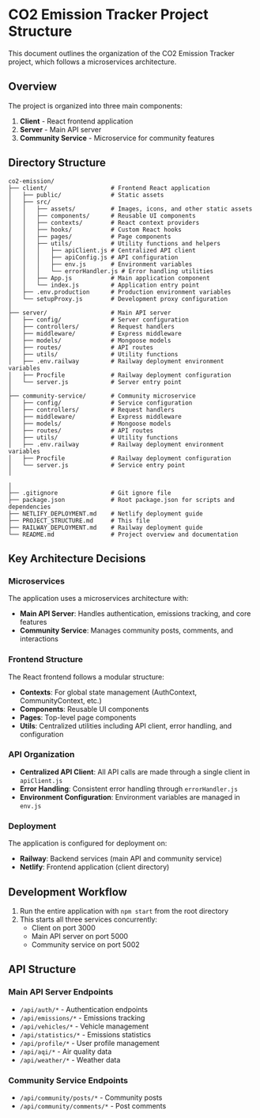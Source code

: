 # CO2 Emission Tracker Project Structure

This document outlines the organization of the CO2 Emission Tracker project, which follows a microservices architecture.

## Overview

The project is organized into three main components:

1. **Client** - React frontend application
2. **Server** - Main API server
3. **Community Service** - Microservice for community features

## Directory Structure

```
co2-emission/
├── client/                  # Frontend React application
│   ├── public/              # Static assets
│   ├── src/
│   │   ├── assets/          # Images, icons, and other static assets
│   │   ├── components/      # Reusable UI components
│   │   ├── contexts/        # React context providers
│   │   ├── hooks/           # Custom React hooks
│   │   ├── pages/           # Page components
│   │   ├── utils/           # Utility functions and helpers
│   │   │   ├── apiClient.js # Centralized API client
│   │   │   ├── apiConfig.js # API configuration
│   │   │   ├── env.js       # Environment variables
│   │   │   └── errorHandler.js # Error handling utilities
│   │   ├── App.js           # Main application component
│   │   └── index.js         # Application entry point
│   ├── .env.production      # Production environment variables
│   └── setupProxy.js        # Development proxy configuration
│
├── server/                  # Main API server
│   ├── config/              # Server configuration
│   ├── controllers/         # Request handlers
│   ├── middleware/          # Express middleware
│   ├── models/              # Mongoose models
│   ├── routes/              # API routes
│   ├── utils/               # Utility functions
│   ├── .env.railway         # Railway deployment environment variables
│   ├── Procfile             # Railway deployment configuration
│   └── server.js            # Server entry point
│
├── community-service/       # Community microservice
│   ├── config/              # Service configuration
│   ├── controllers/         # Request handlers
│   ├── middleware/          # Express middleware
│   ├── models/              # Mongoose models
│   ├── routes/              # API routes
│   ├── utils/               # Utility functions
│   ├── .env.railway         # Railway deployment environment variables
│   ├── Procfile             # Railway deployment configuration
│   └── server.js            # Service entry point
│

│
├── .gitignore               # Git ignore file
├── package.json             # Root package.json for scripts and dependencies
├── NETLIFY_DEPLOYMENT.md    # Netlify deployment guide
├── PROJECT_STRUCTURE.md     # This file
├── RAILWAY_DEPLOYMENT.md    # Railway deployment guide
└── README.md                # Project overview and documentation
```

## Key Architecture Decisions

### Microservices

The application uses a microservices architecture with:
- **Main API Server**: Handles authentication, emissions tracking, and core features
- **Community Service**: Manages community posts, comments, and interactions

### Frontend Structure

The React frontend follows a modular structure:
- **Contexts**: For global state management (AuthContext, CommunityContext, etc.)
- **Components**: Reusable UI components
- **Pages**: Top-level page components
- **Utils**: Centralized utilities including API client, error handling, and configuration

### API Organization

- **Centralized API Client**: All API calls are made through a single client in `apiClient.js`
- **Error Handling**: Consistent error handling through `errorHandler.js`
- **Environment Configuration**: Environment variables are managed in `env.js`

### Deployment

The application is configured for deployment on:
- **Railway**: Backend services (main API and community service)
- **Netlify**: Frontend application (client directory)

## Development Workflow

1. Run the entire application with `npm start` from the root directory
2. This starts all three services concurrently:
   - Client on port 3000
   - Main API server on port 5000
   - Community service on port 5002

## API Structure

### Main API Server Endpoints

- `/api/auth/*` - Authentication endpoints
- `/api/emissions/*` - Emissions tracking
- `/api/vehicles/*` - Vehicle management
- `/api/statistics/*` - Emissions statistics
- `/api/profile/*` - User profile management
- `/api/aqi/*` - Air quality data
- `/api/weather/*` - Weather data

### Community Service Endpoints

- `/api/community/posts/*` - Community posts
- `/api/community/comments/*` - Post comments
